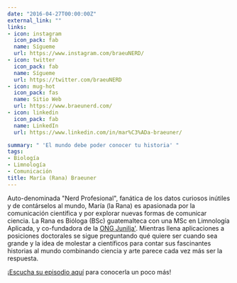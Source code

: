 ```yaml
---
date: "2016-04-27T00:00:00Z"
external_link: ""
links:
- icon: instagram
  icon_pack: fab
  name: Sígueme
  url: https://www.instagram.com/braeuNERD/
- icon: twitter
  icon_pack: fab
  name: Sígueme
  url: https://twitter.com/braeuNERD
- icon: mug-hot
  icon_pack: fas
  name: Sitio Web
  url: https://www.braeunerd.com/
- icon: linkedin
  icon_pack: fab
  name: LinkedIn
  url: https://www.linkedin.com/in/mar%C3%ADa-braeuner/

summary: " 'El mundo debe poder conocer tu historia' "
tags:
- Biología
- Limnología
- Comunicación
title: María (Rana) Braeuner
---
```


Auto-denominada "Nerd Profesional", fanática de los datos curiosos inútiles y de contárselos al mundo, María (la Rana) es apasionada por la comunicación científica y por explorar nuevas formas de comunicar ciencia. La Rana es Bióloga (BSc) guatemalteca con una MSc en Limnología Aplicada, y co-fundadora de la [ONG Junilja'](https://www.junilja.org). Mientras llena aplicaciones a posiciones doctorales se sigue preguntando qué quiere ser cuando sea grande y la idea de molestar a científicos para contar sus fascinantes historias al  mundo combinando ciencia y arte parece cada vez más ser la respuesta.

¡[Escucha su episodio aquí](https://epistemas.netlify.app/post/e3ranabraeuner/) para conocerla un poco más!